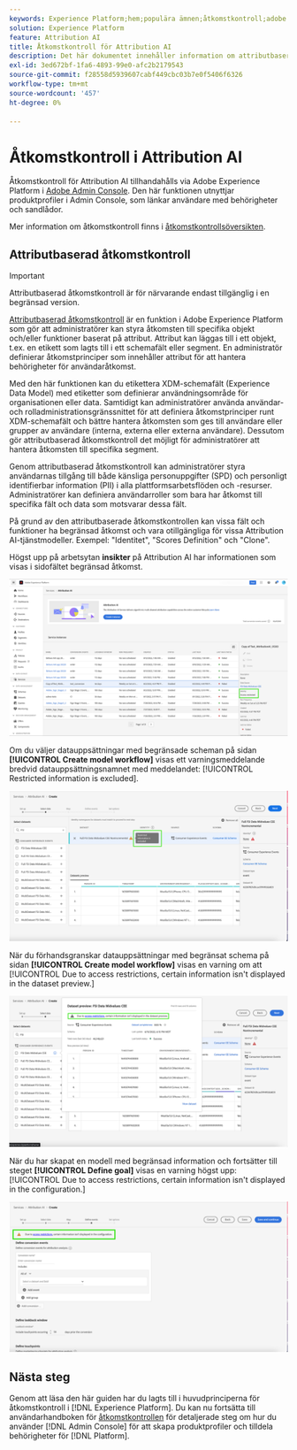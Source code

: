 ```yaml
---
keywords: Experience Platform;hem;populära ämnen;åtkomstkontroll;adobe admin admin console
solution: Experience Platform
feature: Attribution AI
title: Åtkomstkontroll för Attribution AI
description: Det här dokumentet innehåller information om attributbaserad åtkomstkontroll för Attribution AI.
exl-id: 3ed672bf-1fa6-4893-99e0-afc2b2179543
source-git-commit: f28558d5939607cabf449cbc03b7e0f5406f6326
workflow-type: tm+mt
source-wordcount: '457'
ht-degree: 0%

---
```


# Åtkomstkontroll i Attribution AI

Åtkomstkontroll för Attribution AI tillhandahålls via Adobe Experience Platform i [Adobe Admin Console](https://adminconsole.adobe.com/). Den här funktionen utnyttjar produktprofiler i Admin Console, som länkar användare med behörigheter och sandlådor.

Mer information om åtkomstkontroll finns i [åtkomstkontrollsöversikten](../../../access-control/home.md).

## Attributbaserad åtkomstkontroll

>[!IMPORTANT]
>
>Attributbaserad åtkomstkontroll är för närvarande endast tillgänglig i en begränsad version.

[Attributbaserad åtkomstkontroll](../../../access-control/abac/overview.md) är en funktion i Adobe Experience Platform som gör att administratörer kan styra åtkomsten till specifika objekt och/eller funktioner baserat på attribut. Attribut kan läggas till i ett objekt, t.ex. en etikett som lagts till i ett schemafält eller segment. En administratör definierar åtkomstprinciper som innehåller attribut för att hantera behörigheter för användaråtkomst.

Med den här funktionen kan du etikettera XDM-schemafält (Experience Data Model) med etiketter som definierar användningsområde för organisationen eller data. Samtidigt kan administratörer använda användar- och rolladministrationsgränssnittet för att definiera åtkomstprinciper runt XDM-schemafält och bättre hantera åtkomsten som ges till användare eller grupper av användare (interna, externa eller externa användare). Dessutom gör attributbaserad åtkomstkontroll det möjligt för administratörer att hantera åtkomsten till specifika segment.

Genom attributbaserad åtkomstkontroll kan administratörer styra användarnas tillgång till både känsliga personuppgifter (SPD) och personligt identifierbar information (PII) i alla plattformsarbetsflöden och -resurser. Administratörer kan definiera användarroller som bara har åtkomst till specifika fält och data som motsvarar dessa fält.

På grund av den attributbaserade åtkomstkontrollen kan vissa fält och funktioner ha begränsad åtkomst och vara otillgängliga för vissa Attribution AI-tjänstmodeller. Exempel: &quot;Identitet&quot;, &quot;Scores Definition&quot; och &quot;Clone&quot;.

Högst upp på arbetsytan **insikter** på Attribution AI har informationen som visas i sidofältet begränsad åtkomst.

![Arbetsytan i Attribution AI med begränsade schemafält markerade.](../images/user-guide/access-restricted.png)

Om du väljer datauppsättningar med begränsade scheman på sidan **[!UICONTROL Create model workflow]** visas ett varningsmeddelande bredvid datauppsättningsnamnet med meddelandet: [!UICONTROL Restricted information is excluded].

![Arbetsytan i Attribution AI med begränsade datamängdsfält markerade.](../images/user-guide/restricted-info-excluded.png)

När du förhandsgranskar datauppsättningar med begränsat schema på sidan **[!UICONTROL Create model workflow]** visas en varning om att [!UICONTROL Due to access restrictions, certain information isn't displayed in the dataset preview.]

![Arbetsytan i Attribution AI med resultaten av begränsade förhandsvisade schemafält markerade.](../images/user-guide/restricted-dataset-preview.png)

När du har skapat en modell med begränsad information och fortsätter till steget **[!UICONTROL Define goal]** visas en varning högst upp: [!UICONTROL Due to access restrictions, certain information isn't displayed in the configuration.]

![Arbetsytan i Attribution AI med begränsade fält för modellresultaten markerade.](../images/user-guide/information-not-displayed-save-and-exit.png)

## Nästa steg

Genom att läsa den här guiden har du lagts till i huvudprinciperna för åtkomstkontroll i [!DNL Experience Platform]. Du kan nu fortsätta till användarhandboken för [åtkomstkontrollen](../overview.md) för detaljerade steg om hur du använder [!DNL Admin Console] för att skapa produktprofiler och tilldela behörigheter för [!DNL Platform].
